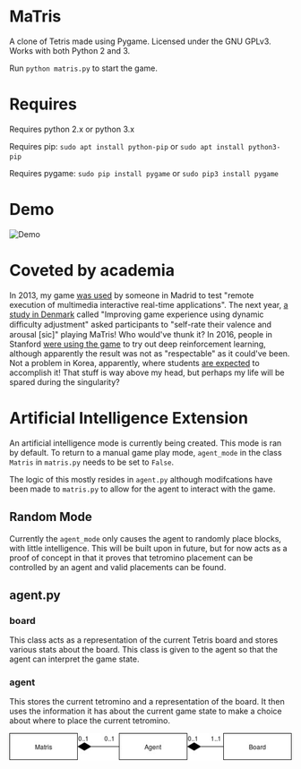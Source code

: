 MaTris
======

A clone of Tetris made using Pygame. Licensed under the GNU GPLv3. Works with both Python 2 and 3.

Run `python matris.py` to start the game.

Requires
========
Requires python 2.x or python 3.x


Requires pip: `sudo apt install python-pip` or `sudo apt install python3-pip`

Requires pygame: `sudo pip install pygame` or `sudo pip3 install pygame`

Demo
====
![Demo](demo.png)

Coveted by academia
========================
In 2013, my game [was used](http://eprints.ucm.es/22631/1/REMIRTA.pdf) by someone in Madrid to test "remote execution of multimedia interactive real-time applications". The next year, [a study in Denmark](https://www.academia.edu/6262472/Improving_game_experience_using_dynamic_difficulty_adjustment_based_on_physiological_signals) called "Improving game experience using dynamic diﬃculty adjustment" asked participants to "self-rate their valence and arousal [sic]" playing MaTris! Who would've thunk it? In 2016, people in Stanford [were using the game](http://cs231n.stanford.edu/reports/2016/pdfs/121_Report.pdf) to try out deep reinforcement learning, although apparently the result was not as "respectable" as it could've been. Not a problem in Korea, apparently, where students [are expected](http://nlp.chonbuk.ac.kr/AML/AML_assignment_2.pdf) to accomplish it! That stuff is way above my head, but perhaps my life will be spared during the singularity?

# Artificial Intelligence Extension
An artificial intelligence mode is currently being created. This mode is ran by default. To return to a manual game play mode, `agent_mode` in the class `Matris` in `matris.py` needs to be set to `False`.

The logic of this mostly resides in `agent.py` although modifcations have been made to `matris.py` to allow for the agent to interact with the game.

## Random Mode
Currently the `agent_mode` only causes the agent to randomly place blocks, with little intelligence. This will be built upon in future, but for now acts as a proof of concept in that it proves that tetromino placement can be controlled by an agent and valid placements can be found.

## agent.py
### board
This class acts as a representation of the current Tetris board and stores various stats about the board. This class is given to the agent so that the agent can interpret the game state.

### agent
This stores the current tetromino and a representation of the board. It then uses the information it has about the current game state to make a choice about where to place the current tetromino.

![agent.py UML Diagram](agent_uml.jpg)
